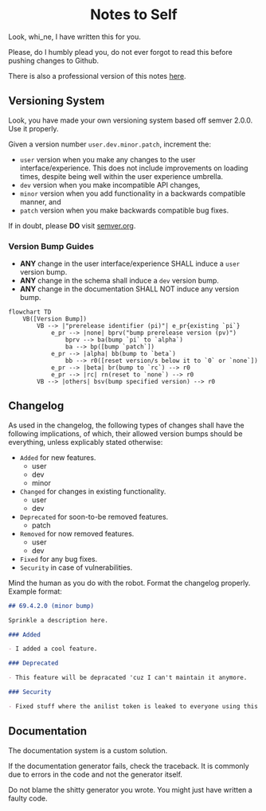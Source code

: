 <h1 align="center" style="font-weight: bold">
    Notes to Self
</h1>

Look, whi_ne, I have written this for you.

Please, do I humbly plead you, do not ever forgot to read this before pushing changes to Github.

There is also a professional version of this notes [here](notes.md).

## Versioning System

Look, you have made your own versioning system based off semver 2.0.0. Use it properly.

Given a version number `user.dev.minor.patch`, increment the:

- `user` version when you make any changes to the user interface/experience. This does not include improvements on loading times, despite being well within the user experience umbrella.
- `dev` version when you make incompatible API changes,
- `minor` version when you add functionality in a backwards compatible manner, and
- `patch` version when you make backwards compatible bug fixes.

If in doubt, please **DO** visit [semver.org](https://semver.org/).

### Version Bump Guides

- **ANY** change in the user interface/experience SHALL induce a `user` version bump.
- **ANY** change in the schema shall induce a `dev` version bump.
- **ANY** change in the documentation SHALL NOT induce any version bump.

```mermaid
flowchart TD
    VB([Version Bump])
        VB --> |"prerelease identifier (pi)"| e_pr{existing `pi`}
            e_pr --> |none| bprv("bump prerelease version (pv)")
                bprv --> ba(bump `pi` to `alpha`)
                ba --> bp([bump `patch`])
            e_pr --> |alpha| bb(bump to `beta`)
                bb --> r0([reset version/s below it to `0` or `none`])
            e_pr --> |beta| br(bump to `rc`) --> r0
            e_pr --> |rc| rn(reset to `none`) --> r0
        VB --> |others| bsv(bump specified version) --> r0
```

## Changelog

As used in the changelog, the following types of changes shall have the following implications, of which, their allowed version bumps should be everything, unless explicably stated otherwise:

- `Added` for new features.
    - user
    - dev
    - minor
- `Changed` for changes in existing functionality.
    - user
    - dev
- `Deprecated` for soon-to-be removed features.
    - patch
- `Removed` for now removed features.
    - user
    - dev
- `Fixed` for any bug fixes.
- `Security` in case of vulnerabilities.

Mind the human as you do with the robot. Format the changelog properly. Example format:

```md
## 69.4.2.0 (minor bump)

Sprinkle a description here.

### Added

- I added a cool feature.

### Deprecated

- This feature will be depracated 'cuz I can't maintain it anymore.

### Security

- Fixed stuff where the anilist token is leaked to everyone using this app.
```

## Documentation

The documentation system is a custom solution.

If the documentation generator fails, check the traceback. It is commonly due to errors in the code and not the generator itself.

Do not blame the shitty generator you wrote. You might just have written a faulty code.
